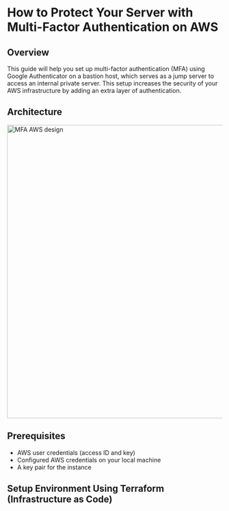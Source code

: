 # How to Protect Your Server with Multi-Factor Authentication on AWS

## Overview

This guide will help you set up multi-factor authentication (MFA) using Google Authenticator on a bastion host, which serves as a jump server to access an internal private server. This setup increases the security of your AWS infrastructure by adding an extra layer of authentication.

## Architecture
<img width="686" alt="MFA AWS design" src="https://github.com/user-attachments/assets/4dbdcfdd-0b47-417e-ac52-01b848dfdf92">



## Prerequisites

- AWS user credentials (access ID and key)
- Configured AWS credentials on your local machine
- A key pair for the instance

## Setup Environment Using Terraform (Infrastructure as Code)

